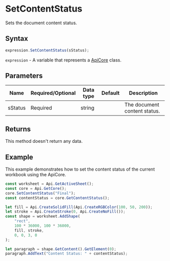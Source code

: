 # SetContentStatus

Sets the document content status.

## Syntax

```javascript
expression.SetContentStatus(sStatus);
```

`expression` - A variable that represents a [ApiCore](../ApiCore.md) class.

## Parameters

| **Name** | **Required/Optional** | **Data type** | **Default** | **Description** |
| ------------- | ------------- | ------------- | ------------- | ------------- |
| sStatus | Required | string |  | The document content status. |

## Returns

This method doesn't return any data.

## Example

This example demonstrates how to set the content status of the current workbook using the ApiCore.

```javascript editor-xlsx
const worksheet = Api.GetActiveSheet();
const core = Api.GetCore();
core.SetContentStatus("Final");
const contentStatus = core.GetContentStatus();

let fill = Api.CreateSolidFill(Api.CreateRGBColor(100, 50, 200));
let stroke = Api.CreateStroke(0, Api.CreateNoFill());
const shape = worksheet.AddShape(
	"rect",
	100 * 36000, 100 * 36000,
	fill, stroke,
	0, 0, 3, 0
);

let paragraph = shape.GetContent().GetElement(0);
paragraph.AddText("Content Status: " + contentStatus);

```

